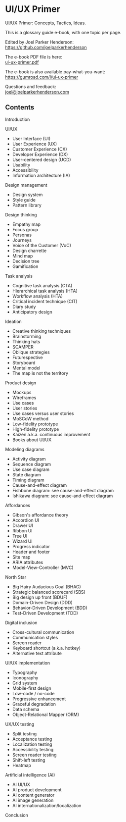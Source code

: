 # UI/UX Primer

UI/UX Primer: Concepts, Tactics, Ideas.

This is a glossary guide e-book, with one topic per page. 

Edited by Joel Parker Henderson:<br>
<https://github.com/joelparkerhenderson>

The e-book PDF file is here:<br>
[ui-ux-primer.pdf](ui-ux-primer.pdf)

The e-book is also available pay-what-you-want:<br>
<https://gumroad.com/l/ui-ux-primer>

Questions and feedback:<br>
[joel@joelparkerhenderson.com](mailto:joel@joelparkerhenderson.com)

## Contents

Introduction

UI/UX

  * User Interface (UI)
  * User Experience (UX)
  * Customer Experience (CX)
  * Developer Experience (DX)
  * User-centered design (UCD)
  * Usability
  * Accessibility
  * Information architecture (IA)

Design management

  * Design system
  * Style guide
  * Pattern library

Design thinking

  * Empathy map
  * Focus group
  * Personas
  * Journeys
  * Voice of the Customer (VoC)
  * Design charrette
  * Mind map
  * Decision tree
  * Gamification

Task analysis

  * Cognitive task analysis (CTA)
  * Hierarchical task analysis (HTA)
  * Workflow analysis (HTA)
  * Critical incident technique (CIT)
  * Diary study
  * Anticipatory design

Ideation

  * Creative thinking techniques
  * Brainstorming
  * Thinking hats
  * SCAMPER
  * Oblique strategies
  * Futurespective
  * Storyboard
  * Mental model
  * The map is not the territory

Product design

  * Mockups
  * Wireframes
  * Use cases
  * User stories
  * Use cases versus user stories
  * MoSCoW method
  * Low-fidelity prototype
  * High-fidelity prototype
  * Kaizen a.k.a. continuous improvement
  * Books about UI/UX

Modeling diagrams

  * Activity diagram
  * Sequence diagram
  * Use case diagram
  * State diagram
  * Timing diagram
  * Cause-and-effect diagram
  * Fishbone diagram: see cause-and-effect diagram
  * Ishikawa diagram: see cause-and-effect diagram

Affordances

  * Gibson's affordance theory
  * Accordion UI
  * Drawer UI
  * Ribbon UI
  * Tree UI
  * Wizard UI
  * Progress indicator
  * Header and footer
  * Site map
  * ARIA attributes
  * Model-View-Controller (MVC)

North Star

  * Big Hairy Audacious Goal (BHAG)
  * Strategic balanced scorecard (SBS)
  * Big design up front (BDUF)
  * Domain-Driven Design (DDD)
  * Behavior-Driven Development (BDD)
  * Test-Driven Development (TDD)

Digital inclusion

  * Cross-cultural communication
  * Communication styles
  * Screen reader
  * Keyboard shortcut (a.k.a. hotkey)
  * Alternative text attribute
 
UI/UX implementation

  * Typography
  * Iconography
  * Grid system
  * Mobile-first design
  * Low-code / no-code
  * Progressive enhancement
  * Graceful degradation
  * Data schema
  * Object-Relational Mapper (ORM)

UX/UX testing

  * Split testing
  * Acceptance testing
  * Localization testing
  * Accessibility testing
  * Screen reader testing
  * Shift-left testing
  * Heatmap

Artificial intelligence (AI)

  * AI UI/UX
  * AI product development
  * AI content generator
  * AI image generation
  * AI internationalization/localization
 
Conclusion
